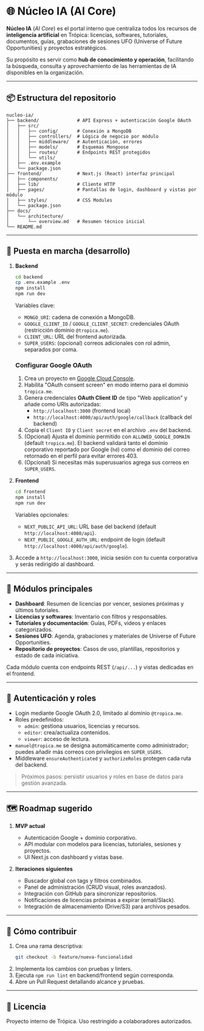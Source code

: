 # 🌐 Núcleo IA (AI Core)

**Núcleo IA** (*AI Core*) es el portal interno que centraliza todos los recursos de **inteligencia artificial** en Trópica: licencias, softwares, tutoriales, documentos, guías, grabaciones de sesiones UFO (Universe of Future Opportunities) y proyectos estratégicos.

Su propósito es servir como **hub de conocimiento y operación**, facilitando la búsqueda, consulta y aprovechamiento de las herramientas de IA disponibles en la organización.

---

## 📦 Estructura del repositorio

```
nucleo-ia/
├── backend/              # API Express + autenticación Google OAuth
│   ├── src/
│   │   ├── config/       # Conexión a MongoDB
│   │   ├── controllers/  # Lógica de negocio por módulo
│   │   ├── middleware/   # Autenticación, errores
│   │   ├── models/       # Esquemas Mongoose
│   │   ├── routes/       # Endpoints REST protegidos
│   │   └── utils/
│   ├── .env.example
│   └── package.json
├── frontend/             # Next.js (React) interfaz principal
│   ├── components/
│   ├── lib/              # Cliente HTTP
│   ├── pages/            # Pantallas de login, dashboard y vistas por módulo
│   ├── styles/           # CSS Modules
│   └── package.json
├── docs/
│   └── architecture/
│       └── overview.md   # Resumen técnico inicial
└── README.md
```

---

## 🚀 Puesta en marcha (desarrollo)

1. **Backend**
   ```bash
   cd backend
   cp .env.example .env
   npm install
   npm run dev
   ```
   Variables clave:
   - `MONGO_URI`: cadena de conexión a MongoDB.
   - `GOOGLE_CLIENT_ID` / `GOOGLE_CLIENT_SECRET`: credenciales OAuth (restricción dominio `@tropica.me`).
   - `CLIENT_URL`: URL del frontend autorizada.
   - `SUPER_USERS`: (opcional) correos adicionales con rol admin, separados por coma.

   ### Configurar Google OAuth

   1. Crea un proyecto en [Google Cloud Console](https://console.cloud.google.com/).
   2. Habilita "OAuth consent screen" en modo interno para el dominio `tropica.me`.
   3. Genera credenciales **OAuth Client ID** de tipo "Web application" y añade como URIs autorizadas:
      - `http://localhost:3000` (frontend local)
      - `http://localhost:4000/api/auth/google/callback` (callback del backend)
   4. Copia el `Client ID` y `Client secret` en el archivo `.env` del backend.
   5. (Opcional) Ajusta el dominio permitido con `ALLOWED_GOOGLE_DOMAIN` (default `tropica.me`). El backend validará tanto el dominio corporativo reportado por Google (`hd`) como el dominio del correo retornado en el perfil para evitar errores 403.
   6. (Opcional) Si necesitas más superusuarios agrega sus correos en `SUPER_USERS`.

2. **Frontend**
   ```bash
   cd frontend
   npm install
   npm run dev
   ```
   Variables opcionales:
   - `NEXT_PUBLIC_API_URL`: URL base del backend (default `http://localhost:4000/api`).
   - `NEXT_PUBLIC_GOOGLE_AUTH_URL`: endpoint de login (default `http://localhost:4000/api/auth/google`).

3. Accede a `http://localhost:3000`, inicia sesión con tu cuenta corporativa y serás redirigido al dashboard.

---

## 🧩 Módulos principales

- **Dashboard**: Resumen de licencias por vencer, sesiones próximas y últimos tutoriales.
- **Licencias y softwares**: Inventario con filtros y responsables.
- **Tutoriales y documentación**: Guías, PDFs, videos y enlaces categorizados.
- **Sesiones UFO**: Agenda, grabaciones y materiales de Universe of Future Opportunities.
- **Repositorio de proyectos**: Casos de uso, plantillas, repositorios y estado de cada iniciativa.

Cada módulo cuenta con endpoints REST (`/api/...`) y vistas dedicadas en el frontend.

---

## 🔐 Autenticación y roles

- Login mediante Google OAuth 2.0, limitado al dominio `@tropica.me`.
- Roles predefinidos:
  - `admin`: gestiona usuarios, licencias y recursos.
  - `editor`: crea/actualiza contenidos.
  - `viewer`: acceso de lectura.
- `manuel@tropica.me` se designa automáticamente como administrador; puedes añadir más correos con privilegios en `SUPER_USERS`.
- Middleware `ensureAuthenticated` y `authorizeRoles` protegen cada ruta del backend.

> Próximos pasos: persistir usuarios y roles en base de datos para gestión avanzada.

---

## 🗺️ Roadmap sugerido

1. **MVP actual**
   - Autenticación Google + dominio corporativo.
   - API modular con modelos para licencias, tutoriales, sesiones y proyectos.
   - UI Next.js con dashboard y vistas base.

2. **Iteraciones siguientes**
   - Buscador global con tags y filtros combinados.
   - Panel de administración (CRUD visual, roles avanzados).
   - Integración con GitHub para sincronizar repositorios.
   - Notificaciones de licencias próximas a expirar (email/Slack).
   - Integración de almacenamiento (Drive/S3) para archivos pesados.

---

## 🤝 Cómo contribuir

1. Crea una rama descriptiva:
   ```bash
   git checkout -b feature/nueva-funcionalidad
   ```
2. Implementa los cambios con pruebas y linters.
3. Ejecuta `npm run lint` en backend/frontend según corresponda.
4. Abre un Pull Request detallando alcance y pruebas.

---

## 📄 Licencia

Proyecto interno de Trópica. Uso restringido a colaboradores autorizados.
